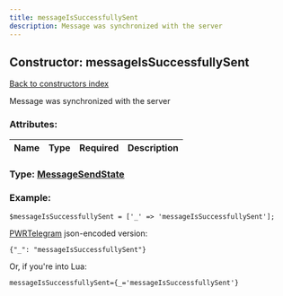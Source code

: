 ```yaml
---
title: messageIsSuccessfullySent
description: Message was synchronized with the server
---
```

## Constructor: messageIsSuccessfullySent  
[Back to constructors index](index.md)



Message was synchronized with the server

### Attributes:

| Name     |    Type       | Required | Description |
|----------|---------------|----------|-------------|



### Type: [MessageSendState](../types/MessageSendState.md)


### Example:

```
$messageIsSuccessfullySent = ['_' => 'messageIsSuccessfullySent'];
```  

[PWRTelegram](https://pwrtelegram.xyz) json-encoded version:

```
{"_": "messageIsSuccessfullySent"}
```


Or, if you're into Lua:  


```
messageIsSuccessfullySent={_='messageIsSuccessfullySent'}

```


